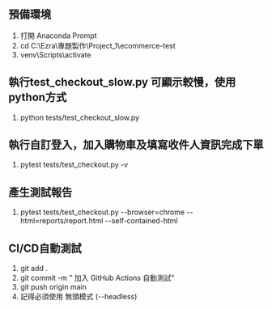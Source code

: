 ## 預備環境
1. 打開 Anaconda Prompt
2. cd C:\Ezra\專題製作\Project_1\ecommerce-test
3. venv\Scripts\activate

## 執行test_checkout_slow.py   可顯示較慢，使用python方式
1. python tests/test_checkout_slow.py

## 執行自訂登入，加入購物車及填寫收件人資訊完成下單
1. pytest tests/test_checkout.py -v

## 產生測試報告
1. pytest tests/test_checkout.py --browser=chrome --html=reports/report.html --self-contained-html

## CI/CD自動測試
1. git add .
2. git commit -m " 加入 GitHub Actions 自動測試"
3. git push origin main
4. 記得必須使用 無頭模式 (--headless)
